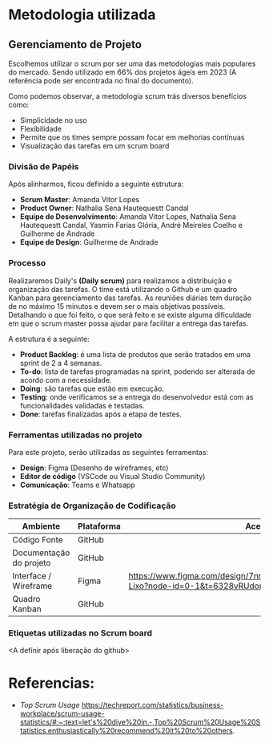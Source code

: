 # Metodologia utilizada

## Gerenciamento de Projeto
Escolhemos utilizar o scrum por ser uma das metodologias mais populares do mercado. Sendo utilizado em 66% dos projetos ágeis em 2023 (A referência pode ser encontrada no final do documento).

Como podemos observar, a metodologia scrum trás diversos benefícios como:

- Simplicidade no uso
- Flexibilidade
- Permite que os times sempre possam focar em melhorias contínuas
- Visualização das tarefas em um scrum board

### Divisão de Papéis
Após alinharmos, ficou definido a seguinte estrutura:
- **Scrum Master**: Amanda Vitor Lopes
- **Product Owner**: Nathalia Sena Hautequestt Candal
- **Equipe de Desenvolvimento**: Amanda Vitor Lopes, Nathalia Sena Hautequestt Candal, Yasmin Farias Glória, André Meireles Coelho e Guilherme de Andrade  
- **Equipe de Design**: Guilherme de Andrade

### Processo
Realizaremos Daily's **(Daily scrum)** para realizamos a distribuição e organização das tarefas. O time está utilizando o Github e um quadro Kanban para gerenciamento das tarefas. As reuniões diárias tem duração de no máximo 15 minutos e devem ser o mais objetivas possíveis. Detalhando o que foi feito, o que será feito e se existe alguma dificuldade em que o scrum master possa ajudar para facilitar a entrega das tarefas.

A estrutura é a seguinte:
- **Product Backlog**: é uma lista de produtos que serão tratados em uma sprint de 2 a 4 semanas.
- **To-do**: lista de tarefas programadas na sprint, podendo ser alterada de acordo com a necessidade.
- **Doing**: são tarefas que estão em execução.
- **Testing**: onde verificamos se a entrega do desenvolvedor está com as funcionalidades validadas e testadas.
- **Done**: tarefas finalizadas após a etapa de testes.
  
### Ferramentas utilizadas no projeto
Para este projeto, serão utilizadas as seguintes ferramentas:
- **Design**: Figma (Desenho de wireframes, etc)
- **Editor de código** (VSCode ou Visual Studio Community)
- **Comunicação**: Teams e Whatsapp

### Estratégia de Organização de Codificação 
| Ambiente | Plataforma | Acesso                 |
|--------------------|--------------------------------------------------------------------------------|----------------------------------------|
|Código Fonte | GitHub | <A definir> |
|Documentação do projeto  | GitHub | <A definir> |
|Interface / Wireframe | Figma | https://www.figma.com/design/7nnBBJeeotzXBnAgp5Y8cQ/Projeto-Lixo?node-id=0-1&t=6328vRUdoruFooAr-1 |
|Quadro Kanban  | GitHub | <A definir> |

### Etiquetas utilizadas no Scrum board
<A definir após liberação do github>

# Referencias:
- *Top Scrum Usage*
https://techreport.com/statistics/business-workplace/scrum-usage-statistics/#:~:text=let's%20dive%20in.-,Top%20Scrum%20Usage%20Statistics,enthusiastically%20recommend%20it%20to%20others.
